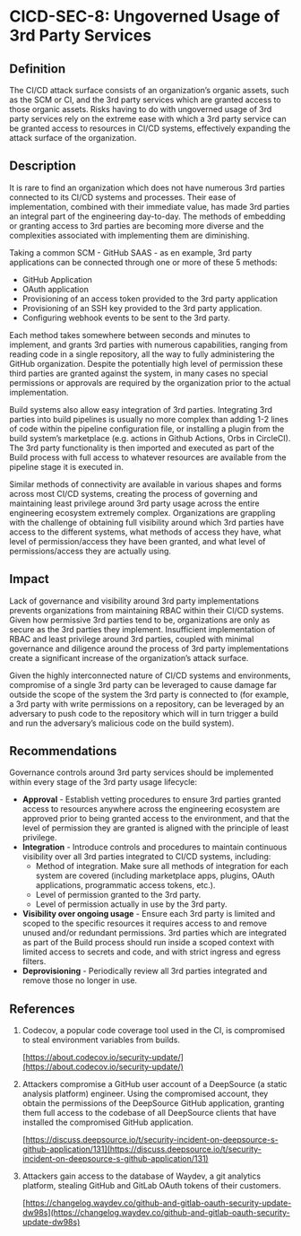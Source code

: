 # CICD-SEC-8: Ungoverned Usage of 3rd Party Services
## Definition

The CI/CD attack surface consists of an organization’s organic assets, such as the SCM or CI, and the 3rd party services which are granted access to those organic assets. Risks having to do with ungoverned usage of 3rd party services rely on the extreme ease with which a 3rd party service can be granted access to resources in CI/CD systems, effectively expanding the attack surface of the organization.


## Description

It is rare to find an organization which does not have numerous 3rd parties connected to its CI/CD systems and processes. Their ease of implementation, combined with their immediate value, has made 3rd parties an integral part of the engineering day-to-day. The methods of embedding or granting access to 3rd parties are becoming more diverse and the complexities associated with implementing them are diminishing.

Taking a common SCM - GitHub SAAS - as en example, 3rd party applications can be connected through one or more of these 5 methods:



* GitHub Application
* OAuth application
* Provisioning of an access token provided to the 3rd party application
* Provisioning of an SSH key provided to the 3rd party application.
* Configuring webhook events to be sent to the 3rd party.

Each method takes somewhere between seconds and minutes to implement, and grants 3rd parties with numerous capabilities, ranging from reading code in a single repository, all the way to fully administering the GitHub organization. Despite the potentially high level of permission these third parties are granted against the system, in many cases no special permissions or approvals are required by the organization prior to the actual implementation.

Build systems also allow easy integration of 3rd parties. Integrating 3rd parties into build pipelines is usually no more complex than adding 1-2 lines of code within the pipeline configuration file, or installing a plugin from the build system’s marketplace (e.g. actions in Github Actions, Orbs in CircleCI). The 3rd party functionality is then imported and executed as part of the Build process with full access to whatever resources are available from the pipeline stage it is executed in.

Similar methods of connectivity are available in various shapes and forms across most CI/CD systems, creating the process of governing and maintaining least privilege around 3rd party usage across the entire engineering ecosystem extremely complex. Organizations are grappling with the challenge of obtaining full visibility around which 3rd parties have access to the different systems, what methods of access they have, what level of permission/access they have been granted, and what level of permissions/access they are actually using.


## Impact

Lack of governance and visibility around 3rd party implementations prevents organizations from maintaining RBAC within their CI/CD systems. Given how permissive 3rd parties tend to be, organizations are only as secure as the 3rd parties they implement. Insufficient implementation of RBAC and least privilege around 3rd parties, coupled with minimal governance and diligence around the process of 3rd party implementations create a significant increase of the organization’s attack surface.

Given the highly interconnected nature of CI/CD systems and environments, compromise of a single 3rd party can be leveraged to cause damage far outside the scope of the system the 3rd party is connected to (for example, a 3rd party with write permissions on a repository, can be leveraged by an adversary to push code to the repository which will in turn trigger a build and run the adversary’s malicious code on the build system).


## Recommendations

Governance controls around 3rd party services should be implemented within every stage of the 3rd party usage lifecycle:



* **Approval** - Establish vetting procedures to ensure 3rd parties granted access to resources anywhere across the engineering ecosystem are approved prior to being granted access to the environment, and that the level of permission they are granted is aligned with the principle of least privilege.
* **Integration** - Introduce controls and procedures to maintain continuous visibility over all 3rd parties integrated to CI/CD systems, including:
    * Method of integration. Make sure all methods of integration for each system are covered (including marketplace apps, plugins, OAuth applications, programmatic access tokens, etc.).
    * Level of permission granted to the 3rd party.
    * Level of permission actually in use by the 3rd party.
* **Visibility over ongoing usage** - Ensure each 3rd party is limited and scoped to the specific resources it requires access to and remove unused and/or redundant permissions. 3rd parties which are integrated as part of the Build process should run inside a scoped context with limited access to secrets and code, and with strict ingress and egress filters.
* **Deprovisioning** - Periodically review all 3rd parties integrated and remove those no longer in use.


## References



1. Codecov, a popular code coverage tool used in the CI, is compromised to steal environment variables from builds.

    [https://about.codecov.io/security-update/](https://about.codecov.io/security-update/)

2. Attackers compromise a GitHub user account of a DeepSource (a static analysis platform) engineer. Using the compromised account, they obtain the permissions of the DeepSource GitHub application, granting them full access to the codebase of all DeepSource clients that have installed the compromised GitHub application. 

    [https://discuss.deepsource.io/t/security-incident-on-deepsource-s-github-application/131](https://discuss.deepsource.io/t/security-incident-on-deepsource-s-github-application/131)

3. Attackers gain access to the database of Waydev, a git analytics platform, stealing GitHub and GitLab OAuth tokens of their customers.

    [https://changelog.waydev.co/github-and-gitlab-oauth-security-update-dw98s](https://changelog.waydev.co/github-and-gitlab-oauth-security-update-dw98s)
